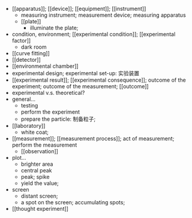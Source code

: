 - [[apparatus]]; [[device]]; [[equipment]]; [[instrument]]
    - measuring instrument; measurement device; measuring apparatus
    - [[plate]]
        - illuminate the plate;
- condition, environment; [[experimental condition]]; [[experimental factor]]
    - dark room
- [[curve fitting]]
- [[detector]]
- [[environmental chamber]]
- experimental design; experimental set-up: 实验装置
- [[experimental result]]; [[experimental consequence]]; outcome of the experiment; outcome of the measurement; [[outcome]]
- experimental v.s. theoretical?
- general...
    - testing
    - perform the experiment
    - prepare the particle: 制备粒子;
- [[laboratory]]
    - white coat;
- [[measurement]]; [[measurement process]]; act of measurement; perform the measurement
    - [[observation]]
- plot...
    - brighter area
    - central peak
    - peak; spike
    - yield the value;
- screen
    - distant screen;
    - a spot on the screen; accumulating spots;
- [[thought experiment]]
